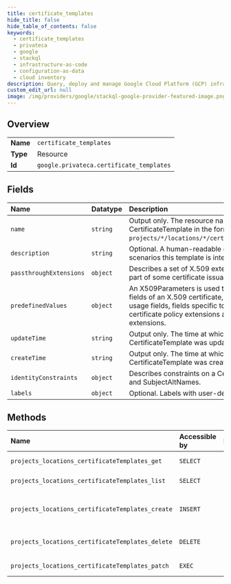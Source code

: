 ```yaml
---
title: certificate_templates
hide_title: false
hide_table_of_contents: false
keywords:
  - certificate_templates
  - privateca
  - google    
  - stackql
  - infrastructure-as-code
  - configuration-as-data
  - cloud inventory
description: Query, deploy and manage Google Cloud Platform (GCP) infrastructure and resources using SQL
custom_edit_url: null
image: /img/providers/google/stackql-google-provider-featured-image.png
---
```

  
    

## Overview
<table><tbody>
<tr><td><b>Name</b></td><td><code>certificate_templates</code></td></tr>
<tr><td><b>Type</b></td><td>Resource</td></tr>
<tr><td><b>Id</b></td><td><code>google.privateca.certificate_templates</code></td></tr>
</tbody></table>

## Fields
| Name | Datatype | Description |
|:-----|:---------|:------------|
| `name` | `string` | Output only. The resource name for this CertificateTemplate in the format `projects/*/locations/*/certificateTemplates/*`. |
| `description` | `string` | Optional. A human-readable description of scenarios this template is intended for. |
| `passthroughExtensions` | `object` | Describes a set of X.509 extensions that may be part of some certificate issuance controls. |
| `predefinedValues` | `object` | An X509Parameters is used to describe certain fields of an X.509 certificate, such as the key usage fields, fields specific to CA certificates, certificate policy extensions and custom extensions. |
| `updateTime` | `string` | Output only. The time at which this CertificateTemplate was updated. |
| `createTime` | `string` | Output only. The time at which this CertificateTemplate was created. |
| `identityConstraints` | `object` | Describes constraints on a Certificate's Subject and SubjectAltNames. |
| `labels` | `object` | Optional. Labels with user-defined metadata. |
## Methods
| Name | Accessible by | Required Params | Description |
|:-----|:--------------|:----------------|:------------|
| `projects_locations_certificateTemplates_get` | `SELECT` | `certificateTemplatesId, locationsId, projectsId` | Returns a CertificateTemplate. |
| `projects_locations_certificateTemplates_list` | `SELECT` | `locationsId, projectsId` | Lists CertificateTemplates. |
| `projects_locations_certificateTemplates_create` | `INSERT` | `locationsId, projectsId` | Create a new CertificateTemplate in a given Project and Location. |
| `projects_locations_certificateTemplates_delete` | `DELETE` | `certificateTemplatesId, locationsId, projectsId` | DeleteCertificateTemplate deletes a CertificateTemplate. |
| `projects_locations_certificateTemplates_patch` | `EXEC` | `certificateTemplatesId, locationsId, projectsId` | Update a CertificateTemplate. |
